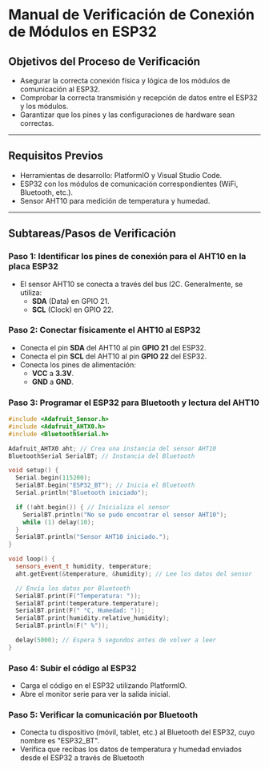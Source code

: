 # Manual de Verificación de Conexión de Módulos en ESP32

## Objetivos del Proceso de Verificación

- Asegurar la correcta conexión física y lógica de los módulos de comunicación al ESP32.
- Comprobar la correcta transmisión y recepción de datos entre el ESP32 y los módulos.
- Garantizar que los pines y las configuraciones de hardware sean correctas.

---

## Requisitos Previos

- Herramientas de desarrollo: PlatformIO y Visual Studio Code.
- ESP32 con los módulos de comunicación correspondientes (WiFi, Bluetooth, etc.).
- Sensor AHT10 para medición de temperatura y humedad.

---

## Subtareas/Pasos de Verificación

### Paso 1: Identificar los pines de conexión para el AHT10 en la placa ESP32

- El sensor AHT10 se conecta a través del bus I2C. Generalmente, se utiliza:
  - **SDA** (Data) en GPIO 21.
  - **SCL** (Clock) en GPIO 22.

### Paso 2: Conectar físicamente el AHT10 al ESP32

- Conecta el pin **SDA** del AHT10 al pin **GPIO 21** del ESP32.
- Conecta el pin **SCL** del AHT10 al pin **GPIO 22** del ESP32.
- Conecta los pines de alimentación:
  - **VCC** a **3.3V**.
  - **GND** a **GND**.

### Paso 3: Programar el ESP32 para Bluetooth y lectura del AHT10

```cpp
#include <Adafruit_Sensor.h>
#include <Adafruit_AHTX0.h>
#include <BluetoothSerial.h>

Adafruit_AHTX0 aht; // Crea una instancia del sensor AHT10
BluetoothSerial SerialBT; // Instancia del Bluetooth

void setup() {
  Serial.begin(115200);
  SerialBT.begin("ESP32_BT"); // Inicia el Bluetooth
  Serial.println("Bluetooth iniciado");

  if (!aht.begin()) { // Inicializa el sensor
    SerialBT.println("No se pudo encontrar el sensor AHT10");
    while (1) delay(10);
  }
  SerialBT.println("Sensor AHT10 iniciado.");
}

void loop() {
  sensors_event_t humidity, temperature;
  aht.getEvent(&temperature, &humidity); // Lee los datos del sensor

  // Envía los datos por Bluetooth
  SerialBT.print(F("Temperatura: "));
  SerialBT.print(temperature.temperature);
  SerialBT.print(F(" °C, Humedad: "));
  SerialBT.print(humidity.relative_humidity);
  SerialBT.println(F(" %"));

  delay(5000); // Espera 5 segundos antes de volver a leer
}
```

### Paso 4: Subir el código al ESP32

- Carga el código en el ESP32 utilizando PlatformIO.
- Abre el monitor serie para ver la salida inicial.

### Paso 5: Verificar la comunicación por Bluetooth

- Conecta tu dispositivo (móvil, tablet, etc.) al Bluetooth del ESP32, cuyo nombre es "ESP32_BT".
-  Verifica que recibas los datos de temperatura y humedad enviados desde el ESP32 a través de Bluetooth